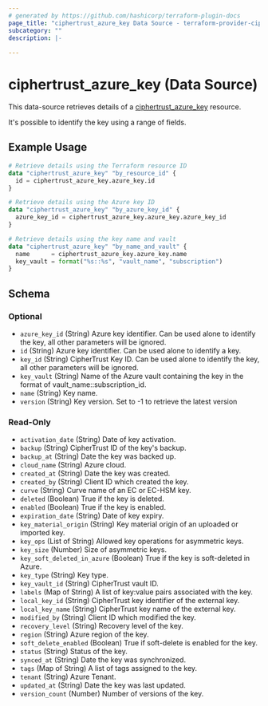 ```yaml
---
# generated by https://github.com/hashicorp/terraform-plugin-docs
page_title: "ciphertrust_azure_key Data Source - terraform-provider-ciphertrust"
subcategory: ""
description: |-
  
---
```


# ciphertrust_azure_key (Data Source)

This data-source retrieves details of a [ciphertrust_azure_key](https://registry.terraform.io/providers/ThalesGroup/ciphertrust/latest/docs/resources/azure_key) resource.

It's possible to identify the key using a range of fields.


## Example Usage

```terraform
# Retrieve details using the Terraform resource ID
data "ciphertrust_azure_key" "by_resource_id" {
  id = ciphertrust_azure_key.azure_key.id
}

# Retrieve details using the Azure key ID
data "ciphertrust_azure_key" "by_azure_key_id" {
  azure_key_id = ciphertrust_azure_key.azure_key.azure_key_id
}

# Retrieve details using the key name and vault
data "ciphertrust_azure_key" "by_name_and_vault" {
  name      = ciphertrust_azure_key.azure_key.name
  key_vault = format("%s::%s", "vault_name", "subscription")
}
```

<!-- schema generated by tfplugindocs -->
## Schema

### Optional

- `azure_key_id` (String) Azure key identifier. Can be used alone to identify the key, all other parameters will be ignored.
- `id` (String) Azure key identifier. Can be used alone to identify a key.
- `key_id` (String) CipherTrust Key ID. Can be used alone to identify the key, all other parameters will be ignored.
- `key_vault` (String) Name of the Azure vault containing the key in the format of vault_name::subscription_id.
- `name` (String) Key name.
- `version` (String) Key version. Set to -1 to retrieve the latest version

### Read-Only

- `activation_date` (String) Date of key activation.
- `backup` (String) CipherTrust ID of the key's backup.
- `backup_at` (String) Date the key was backed up.
- `cloud_name` (String) Azure cloud.
- `created_at` (String) Date the key was created.
- `created_by` (String) Client ID which created the key.
- `curve` (String) Curve name of an EC or EC-HSM key.
- `deleted` (Boolean) True if the key is deleted.
- `enabled` (Boolean) True if the key is enabled.
- `expiration_date` (String) Date of key expiry.
- `key_material_origin` (String) Key material origin of an uploaded or imported key.
- `key_ops` (List of String) Allowed key operations for asymmetric keys.
- `key_size` (Number) Size of asymmetric keys.
- `key_soft_deleted_in_azure` (Boolean) True if the key is soft-deleted in Azure.
- `key_type` (String) Key type.
- `key_vault_id` (String) CipherTrust vault ID.
- `labels` (Map of String) A list of key:value pairs associated with the key.
- `local_key_id` (String) CipherTrust key identifier of the external key.
- `local_key_name` (String) CipherTrust key name of the external key.
- `modified_by` (String) Client ID which modified the key.
- `recovery_level` (String) Recovery level of the key.
- `region` (String) Azure region of the key.
- `soft_delete_enabled` (Boolean) True if soft-delete is enabled for the key.
- `status` (String) Status of the key.
- `synced_at` (String) Date the key was synchronized.
- `tags` (Map of String) A list of tags assigned to the key.
- `tenant` (String) Azure Tenant.
- `updated_at` (String) Date the key was last updated.
- `version_count` (Number) Number of versions of the key.


